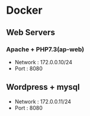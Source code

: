 # Docker

## Web Servers

### Apache + PHP7.3(ap-web)
* Network : 172.0.0.10/24
* Port : 8080


## Wordpress + mysql
* Network : 172.0.0.11/24
* Port : 8080
